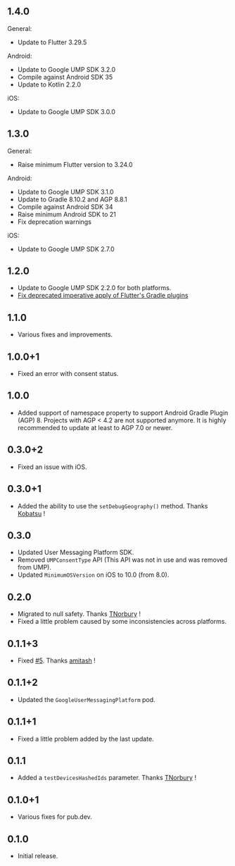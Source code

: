 ## 1.4.0

General:

- Update to Flutter 3.29.5

Android:

- Update to Google UMP SDK 3.2.0
- Compile against Android SDK 35
- Update to Kotlin 2.2.0

iOS:

- Update to Google UMP SDK 3.0.0

## 1.3.0

General:

- Raise minimum Flutter version to 3.24.0

Android:

- Update to Google UMP SDK 3.1.0
- Update to Gradle 8.10.2 and AGP 8.8.1
- Compile against Android SDK 34
- Raise minimum Android SDK to 21
- Fix deprecation warnings

iOS:

- Update to Google UMP SDK 2.7.0

## 1.2.0

- Update to Google UMP SDK 2.2.0 for both platforms.
- [Fix deprecated imperative apply of Flutter's Gradle plugins](https://docs.flutter.dev/release/breaking-changes/flutter-gradle-plugin-apply)

## 1.1.0

- Various fixes and improvements.

## 1.0.0+1

- Fixed an error with consent status.

## 1.0.0

- Added support of namespace property to support Android Gradle Plugin (AGP) 8. Projects with AGP < 4.2 are not supported anymore. It is highly recommended to update at least to AGP 7.0 or newer.

## 0.3.0+2

- Fixed an issue with iOS.

## 0.3.0+1

- Added the ability to use the `setDebugGeography()` method. Thanks [Kobatsu](https://github.com/Kobatsu) !

## 0.3.0

- Updated User Messaging Platform SDK.
- Removed `UMPConsentType` API (This API was not in use and was removed from UMP).
- Updated `MinimumOSVersion` on iOS to 10.0 (from 8.0).

## 0.2.0

- Migrated to null safety. Thanks [TNorbury](https://github.com/TNorbury) !
- Fixed a little problem caused by some inconsistencies across platforms.

## 0.1.1+3

- Fixed [#5](https://github.com/Skyost/FlutterFundingChoices/issues/5). Thanks [amitash](https://github.com/amitash) !

## 0.1.1+2

- Updated the `GoogleUserMessagingPlatform` pod.

## 0.1.1+1

- Fixed a little problem added by the last update.

## 0.1.1

- Added a `testDevicesHashedIds` parameter. Thanks [TNorbury](https://github.com/TNorbury) !

## 0.1.0+1

- Various fixes for pub.dev.

## 0.1.0

- Initial release.
